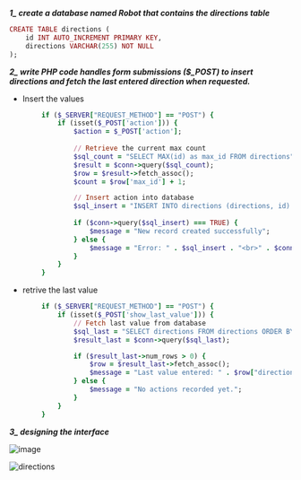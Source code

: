 ***1_ create a database named Robot that contains the directions table***
```ruby
CREATE TABLE directions (
    id INT AUTO_INCREMENT PRIMARY KEY,
    directions VARCHAR(255) NOT NULL
);
```

***2_ write PHP code handles form submissions ($_POST) to insert directions and fetch the last entered direction when requested.***

- Insert the values
```ruby
        if ($_SERVER["REQUEST_METHOD"] == "POST") {
            if (isset($_POST['action'])) {
                $action = $_POST['action'];
                
                // Retrieve the current max count
                $sql_count = "SELECT MAX(id) as max_id FROM directions";
                $result = $conn->query($sql_count);
                $row = $result->fetch_assoc();
                $count = $row['max_id'] + 1;

                // Insert action into database
                $sql_insert = "INSERT INTO directions (directions, id) VALUES ('$action', $count)";
                
                if ($conn->query($sql_insert) === TRUE) {
                    $message = "New record created successfully";
                } else {
                    $message = "Error: " . $sql_insert . "<br>" . $conn->error;
                }
            } 
        }

```

- retrive the last value

```ruby
        if ($_SERVER["REQUEST_METHOD"] == "POST") {
            if (isset($_POST['show_last_value'])) {
                // Fetch last value from database
                $sql_last = "SELECT directions FROM directions ORDER BY id DESC LIMIT 1";
                $result_last = $conn->query($sql_last);

                if ($result_last->num_rows > 0) {
                    $row = $result_last->fetch_assoc();
                    $message = "Last value entered: " . $row["directions"];
                } else {
                    $message = "No actions recorded yet.";
                }
            }
        }
```

***3_ designing the interface***

![image](https://github.com/user-attachments/assets/7de99101-0e95-4c04-a154-16c01ba55fc8)

![directions](https://github.com/user-attachments/assets/83c29fa4-3d77-454b-9fed-87ca39cfd8ac)


